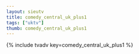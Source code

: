 ```yaml
--- 
layout: sieutv
title: comedy_central_uk_plus1
tags: ["uktv"]
thumb: comedy_central_uk_plus1
---
```

{% include tvadv key=comedy_central_uk_plus1 %}
